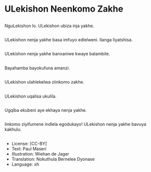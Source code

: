 # ULekishon Neenkomo Zakhe

##
NguLekishon lo.
ULekishon ubiza inja
yakhe.

##
ULekishon nenja yakhe
basa imfuyo edlelweni.
Ilanga liyatshisa.

##
ULekishon nenja yakhe
banxaniwe kwaye
balambile.

##
Bayahamba bayokufuna
amanzi.

##
ULekishon ulahlekelwa
ziinkomo zakhe.

##
ULekishon uqalisa
ukulila.

##
Ugqiba ekubeni aye
ekhaya nenja yakhe.

##
Iinkomo ziyifumene
indlela egodukayo!
ULekishon nenja yakhe
bavuya kakhulu.

##
* License: [CC-BY]
* Text: Paul Maseri
* Illustration: Wiehan de Jager
* Translation: Nokuthula Bernelee Dyonase
* Language: xh

